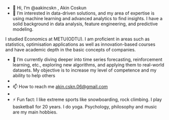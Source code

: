 - 👋 Hi, I’m @aakincskn , Akin Coskun
- 👀 I’m interested in data-driven solutions, and my area of expertise is using machine learning and advanced analytics to find insights. I have a solid background in data analysis, feature engineering, and predictive modeling.

I studied Economics at METU(ODTU). I am proficient in areas such as statistics, optimisation applications as well as innovation-based courses and have academic depth in the basic concepts of companies.


- 🌱 I’m currently diving deeper into time series forecasting, reinforcement learning, etc., exploring new algorithms, and applying them to real-world datasets. My objective is to increase my level of competence and my ability to help others 
- 
- 📫 How to reach me akin.cskn.06@gmail.com
- 
- ⚡ Fun fact: I like extreme sports like snowboarding, rock climbing. I play basketball for 20 years. I do yoga. Psychology, philosophy and music are my main hobbies.

<!---
aakincskn/aakincskn is a ✨ special ✨ repository because its `README.md` (this file) appears on your GitHub profile.
You can click the Preview link to take a look at your changes.
--->
